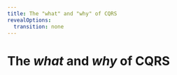 ```yaml
---
title: The "what" and "why" of CQRS
revealOptions:
  transition: none
---
```


# The *what* and *why* of CQRS
